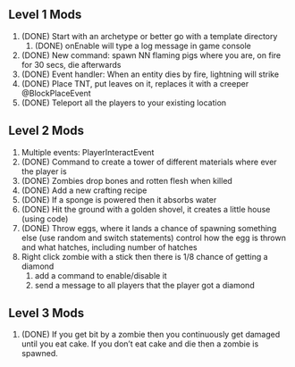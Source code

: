 ﻿Level 1 Mods
------------
1. (DONE) Start with an archetype or better go with a template directory
     1. (DONE) onEnable will type a log message in game console
1. (DONE) New command: spawn NN flaming pigs where you are, on fire for 30 secs, die afterwards
1. (DONE) Event handler: When an entity dies by fire, lightning will strike
1. (DONE) Place TNT, put leaves on it, replaces it with a creeper @BlockPlaceEvent
1. (DONE) Teleport all the players to your existing location

Level 2 Mods
------------
1. Multiple events: PlayerInteractEvent
1. (DONE) Command to create a tower of different materials where ever the player is
1. (DONE) Zombies drop bones and rotten flesh when killed
1. (DONE) Add a new crafting recipe
1. (DONE) If a sponge is powered then it absorbs water
1. (DONE) Hit the ground with a golden shovel, it creates a little house (using code)
1. (DONE) Throw eggs, where it lands a chance of spawning something else (use random and switch statements) control how the egg is thrown and what hatches, including number of hatches
1. Right click zombie with a stick then there is 1/8 chance of getting a diamond
     1. add a command to enable/disable it
     1. send a message to all players that the player got a diamond

Level 3 Mods
------------
1. (DONE) If you get bit by a zombie then you continuously get damaged until you eat cake. If you don’t eat cake and die then a zombie is spawned.

